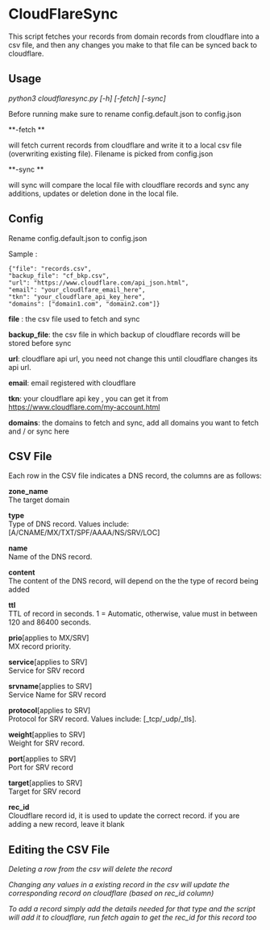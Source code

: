 CloudFlareSync
==============

This script fetches your records from domain records from cloudflare into a csv file, and then any changes you make to that file can be synced back to cloudflare.

Usage
-------
*python3 cloudflaresync.py [-h] [-fetch] [-sync]*

Before running make sure to rename config.default.json to config.json

**-fetch **

will fetch current records from cloudflare and write it to a local csv file (overwriting existing file). Filename is picked from config.json

**-sync **

will sync will compare the local file with cloudflare records and sync any additions, updates or deletion done in the local file.


Config
--------
Rename config.default.json to config.json

Sample :

    {"file": "records.csv",
    "backup_file": "cf_bkp.csv",
    "url": "https://www.cloudflare.com/api_json.html",
    "email": "your_cloudlfare_email_here",
    "tkn": "your_cloudflare_api_key_here",
    "domains": ["domain1.com", "domain2.com"]}

**file** :          the csv file used to fetch and sync

**backup_file**:    the csv file in which backup of cloudflare records will be stored before sync

**url**:            cloudflare api url, you need not change this until cloudflare changes its api url.

**email**:          email registered with cloudflare

**tkn**:            your cloudflare api key , you can get it from https://www.cloudflare.com/my-account.html

**domains**: the domains to fetch and sync, add all domains you want to fetch and / or sync here

CSV File
----------
Each row in the CSV file indicates a DNS record, the columns are as follows:


**zone_name**  
The target domain

**type**  
Type of DNS record. Values include: [A/CNAME/MX/TXT/SPF/AAAA/NS/SRV/LOC]

**name**  
Name of the DNS record.

**content**  
The content of the DNS record, will depend on the the type of record being added

**ttl**  
TTL of record in seconds. 1 = Automatic, otherwise, value must in between 120 and 86400 seconds.

**prio**[applies to MX/SRV]  
MX record priority.

**service**[applies to SRV]  
Service for SRV record

**srvname**[applies to SRV]  
Service Name for SRV record

**protocol**[applies to SRV]  
Protocol for SRV record. Values include: [_tcp/_udp/_tls].

**weight**[applies to SRV]  
Weight for SRV record.

**port**[applies to SRV]  
Port for SRV record

**target**[applies to SRV]  
Target for SRV record

**rec_id**  
Cloudflare record id, it is used to update the correct record. if you are adding a new record, leave it blank




Editing the CSV File
---------------------

*Deleting a row from the csv will delete the record*

*Changing any values in a existing record in the csv will update the corresponding record on cloudflare (based on rec_id column)*

*To add a record simply add the details needed for that type and the script will add it to cloudflare, run fetch again to get the rec_id for this record too*
